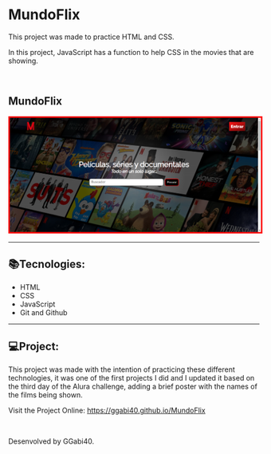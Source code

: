 <h1>MundoFlix</h1>

<p>This project was made to practice HTML and CSS.</p>
<p>In this project, JavaScript has a function to help CSS in the movies that are showing.</p>

<br>
<h2>MundoFlix</h2>
<img src="./assets/preview.png" alt="Preview" style="border: 3px solid red;">

<br>
<hr>
<h2>📚Tecnologies:</h2>

<ul>
    <li>HTML</li>
    <li>CSS</li>
    <li>JavaScript</li>
    <li>Git and Github</li>
</ul>

<hr>
<h2>💻Project:</h2>
<p>This project was made with the intention of practicing these different technologies, it was one of the first projects I did and I updated it based on the third day of the Alura challenge, adding a brief poster with the names of the films being shown.</p>
<p>Visit the Project Online: <a href="https://ggabi40.github.io/MundoFlix">https://ggabi40.github.io/MundoFlix</a></p>

<br>
<p>Desenvolved by GGabi40.</p>